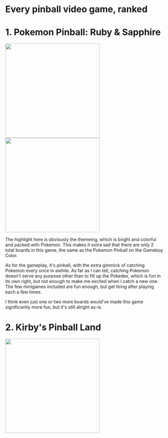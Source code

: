 # Every pinball video game, ranked

# 1. Pokemon Pinball: Ruby & Sapphire
<img src="/public/pokemon-pinball-rs-1.png" width="300px"/>
<img src="/public/pokemon-pinball-rs-2.png" width="300px"/>

The highlight here is obviously the themeing, which is bright and colorful and packed with Pokemon. This makes it extra sad that there are only 2 total boards in this game, the same as the Pokemon Pinball on the Gameboy Color.

As for the gameplay, it's pinball, with the extra gimmick of catching Pokemon every once in awhile. As far as I can tell, catching Pokemon doesn't serve any purpose other than to fill up the Pokedex, which is fun in its own right, but not enough to make me excited when I catch a new one. The few minigames included are fun enough, but get tiring after playing each a few times.

I think even just one or two more boards would've made this game significantly more fun, but it's still alright as-is.

# 2. Kirby's Pinball Land
<img src="/public/kirbys-pinball-land.png" width="300px"/>
